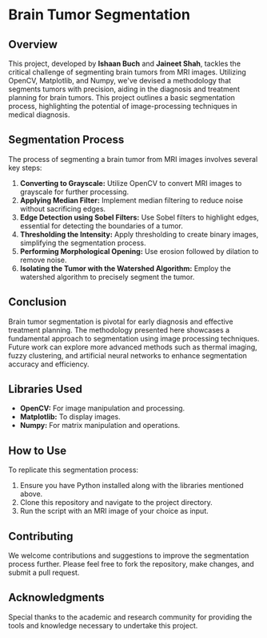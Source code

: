 # Brain Tumor Segmentation

## Overview

This project, developed by **Ishaan Buch** and **Jaineet Shah**, tackles the critical challenge of segmenting brain tumors from MRI images. Utilizing OpenCV, Matplotlib, and Numpy, we've devised a methodology that segments tumors with precision, aiding in the diagnosis and treatment planning for brain tumors. This project outlines a basic segmentation process, highlighting the potential of image-processing techniques in medical diagnosis.

## Segmentation Process

The process of segmenting a brain tumor from MRI images involves several key steps:
1. **Converting to Grayscale:** Utilize OpenCV to convert MRI images to grayscale for further processing.
2. **Applying Median Filter:** Implement median filtering to reduce noise without sacrificing edges.
3. **Edge Detection using Sobel Filters:** Use Sobel filters to highlight edges, essential for detecting the boundaries of a tumor.
4. **Thresholding the Intensity:** Apply thresholding to create binary images, simplifying the segmentation process.
5. **Performing Morphological Opening:** Use erosion followed by dilation to remove noise.
6. **Isolating the Tumor with the Watershed Algorithm:** Employ the watershed algorithm to precisely segment the tumor.

## Conclusion

Brain tumor segmentation is pivotal for early diagnosis and effective treatment planning. The methodology presented here showcases a fundamental approach to segmentation using image processing techniques. Future work can explore more advanced methods such as thermal imaging, fuzzy clustering, and artificial neural networks to enhance segmentation accuracy and efficiency.

## Libraries Used

- **OpenCV:** For image manipulation and processing.
- **Matplotlib:** To display images.
- **Numpy:** For matrix manipulation and operations.

## How to Use

To replicate this segmentation process:
1. Ensure you have Python installed along with the libraries mentioned above.
2. Clone this repository and navigate to the project directory.
3. Run the script with an MRI image of your choice as input.

## Contributing

We welcome contributions and suggestions to improve the segmentation process further. Please feel free to fork the repository, make changes, and submit a pull request.

## Acknowledgments

Special thanks to the academic and research community for providing the tools and knowledge necessary to undertake this project.
